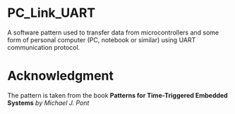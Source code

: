 # PC_Link_UART
A software pattern used to transfer data from microcontrollers and some form of personal computer (PC, notebook or similar) using UART communication protocol.

# Acknowledgment
The pattern is taken from the book <b>Patterns for Time-Triggered Embedded Systems</b> <i>by Michael J. Pont</i>
